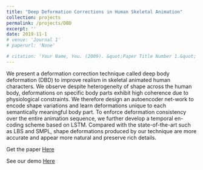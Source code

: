 ```yaml
---
title: "Deep Deformation Corrections in Human Skeletal Animation"
collection: projects
permalink: /projects/DBD
excerpt: ''
date: 2019-11-1
# venue: 'Journal 1'
# paperurl: 'None'

# citation: 'Your Name, You. (2009). &quot;Paper Title Number 1.&quot; <i>Journal 1</i>. 1(1).'
---
```


We present a deformation correction technique called deep body deformation (DBD) to improve realism in skeletal animated human
characters. We observe despite heterogeneity of shape across the human body, deformations on specific body parts exhibit high coherence due to physiological constraints. We therefore design an autoencoder net-work to encode shape variations and learn deformations unique to each semantically meaningful body part. To enforce deformation consistency over the entire animation sequence, we further develop a temporal en-coding scheme based on LSTM. Compared with the state-of-the-art such as LBS and SMPL, shape deformations produced by our technique are more accurate and appear more natural and preserve rich details.

Get the paper [Here](https://drive.google.com/file/d/1JMJYZvEwq8J2EMYoUx9MfRl0GSR27GZY/view?usp=sharing)

See our demo [Here](https://drive.google.com/file/d/15p_7tZWrYs8E4fbqUo-QIipoVJ4Tr5e_/view?usp=sharing)